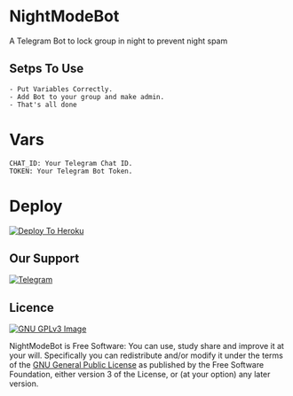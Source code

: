 # NightModeBot
A Telegram Bot to lock group in night to prevent night spam

## Setps To Use
```
- Put Variables Correctly.
- Add Bot to your group and make admin.
- That's all done
```

# Vars
```
CHAT_ID: Your Telegram Chat ID.
TOKEN: Your Telegram Bot Token.
```

# Deploy
[![Deploy To Heroku](https://www.herokucdn.com/deploy/button.svg)](https://heroku.com/deploy?template=https://github.com/Reeshuxd/NightModeBot)

## Our Support
[![Telegram](https://img.shields.io/badge/telegram-1b77FF.svg?style=for-the-badge&logo=telegram)](https://t.me/DrxChats)

## Licence
[![GNU GPLv3 Image](https://www.gnu.org/graphics/gplv3-127x51.png)](http://www.gnu.org/licenses/gpl-3.0.en.html)

NightModeBot is Free Software: You can use, study share and improve it at your
will. Specifically you can redistribute and/or modify it under the terms of the
[GNU General Public License](https://www.gnu.org/licenses/gpl.html) as
published by the Free Software Foundation, either version 3 of the License, or
(at your option) any later version.
